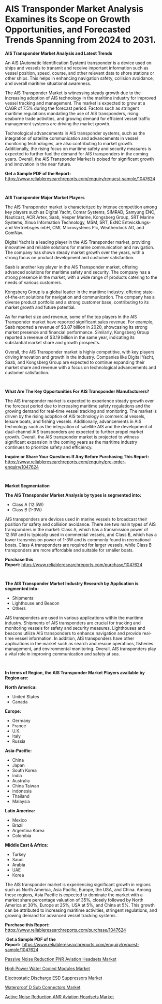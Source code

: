 <p><h1>AIS Transponder Market Analysis Examines its Scope on Growth Opportunities, and Forecasted Trends Spanning from 2024 to 2031.</h1></p><p><strong>AIS Transponder Market Analysis and Latest Trends</strong></p>
<p><p>An AIS (Automatic Identification System) transponder is a device used on ships and vessels to transmit and receive important information such as vessel position, speed, course, and other relevant data to shore stations or other ships. This helps in enhancing navigation safety, collision avoidance, and overall maritime situational awareness.</p><p>The AIS Transponder Market is witnessing steady growth due to the increasing adoption of AIS technology in the maritime industry for improved vessel tracking and management. The market is expected to grow at a CAGR of 7.5% during the forecast period. Factors such as stringent maritime regulations mandating the use of AIS transponders, rising seaborne trade activities, and growing demand for efficient vessel traffic management systems are driving the market growth.</p><p>Technological advancements in AIS transponder systems, such as the integration of satellite communication and advancements in vessel monitoring technologies, are also contributing to market growth. Additionally, the rising focus on maritime safety and security measures is expected to further fuel the demand for AIS transponders in the coming years. Overall, the AIS Transponder Market is poised for significant growth and innovation in the near future.</p></p>
<p><strong>Get a Sample PDF of the Report:&nbsp;</strong> <a href="https://www.reliableresearchreports.com/enquiry/request-sample/1047624">https://www.reliableresearchreports.com/enquiry/request-sample/1047624</a></p>
<p>&nbsp;</p>
<p><strong>AIS Transponder Major Market Players</strong></p>
<p><p>The AIS Transponder market is characterized by intense competition among key players such as Digital Yacht, Comar Systems, SIMRAD, Samyung ENC, Nauticast, ACR Artex, Saab, Vesper Marine, Kongsberg Group, SRT Marine Systems, Xinuo Information Technology, MSM, SRT, ExNC Entwicklungs-and Vertriebsges.mbH, CML Microsystems Plc, Weatherdock AG, and ComNav.</p><p>Digital Yacht is a leading player in the AIS Transponder market, providing innovative and reliable solutions for marine communication and navigation. The company has shown steady market growth over the years, with a strong focus on product development and customer satisfaction.</p><p>Saab is another key player in the AIS Transponder market, offering advanced solutions for maritime safety and security. The company has a strong presence in the market, with a wide range of products catering to the needs of various customers.</p><p>Kongsberg Group is a global leader in the maritime industry, offering state-of-the-art solutions for navigation and communication. The company has a diverse product portfolio and a strong customer base, contributing to its market growth and future potential.</p><p>As for market size and revenue, some of the top players in the AIS Transponder market have reported significant sales revenue. For example, Saab reported a revenue of $3.87 billion in 2020, showcasing its strong market presence and financial performance. Similarly, Kongsberg Group reported a revenue of $3.19 billion in the same year, indicating its substantial market share and growth prospects.</p><p>Overall, the AIS Transponder market is highly competitive, with key players driving innovation and growth in the industry. Companies like Digital Yacht, Saab, and Kongsberg Group are expected to continue expanding their market share and revenue with a focus on technological advancements and customer satisfaction.</p></p>
<p>&nbsp;</p>
<p><strong>What Are The Key Opportunities For AIS Transponder Manufacturers?</strong></p>
<p><p>The AIS transponder market is expected to experience steady growth over the forecast period due to increasing maritime safety regulations and the growing demand for real-time vessel tracking and monitoring. The market is driven by the rising adoption of AIS technology in commercial vessels, leisure boats, and fishing vessels. Additionally, advancements in AIS technology such as the integration of satellite AIS and the development of dual-channel AIS transponders are expected to further propel market growth. Overall, the AIS transponder market is projected to witness significant expansion in the coming years as the maritime industry continues to prioritize safety and efficiency.</p></p>
<p><strong>Inquire or Share Your Questions If Any Before Purchasing This Report:</strong> <a href="https://www.reliableresearchreports.com/enquiry/pre-order-enquiry/1047624">https://www.reliableresearchreports.com/enquiry/pre-order-enquiry/1047624</a></p>
<p>&nbsp;</p>
<p><strong>Market Segmentation</strong></p>
<p><strong>The AIS Transponder Market Analysis by types is segmented into:</strong></p>
<p><ul><li>Class A (12.5W)</li><li>Class B (1-3W)</li></ul></p>
<p><p>AIS transponders are devices used in marine vessels to broadcast their position for safety and collision avoidance. There are two main types of AIS transponders in the market: Class A, which has a transmission power of 12.5W and is typically used in commercial vessels, and Class B, which has a lower transmission power of 1-3W and is commonly found in recreational boats. Class A transponders are required for larger vessels, while Class B transponders are more affordable and suitable for smaller boats.</p></p>
<p><strong>Purchase this Report:&nbsp;</strong><a href="https://www.reliableresearchreports.com/purchase/1047624">https://www.reliableresearchreports.com/purchase/1047624</a></p>
<p>&nbsp;</p>
<p><strong>The AIS Transponder Market Industry Research by Application is segmented into:</strong></p>
<p><ul><li>Shipments</li><li>Lighthouse and Beacon</li><li>Others</li></ul></p>
<p><p>AIS transponders are used in various applications within the maritime industry. Shipments of AIS transponders are crucial for tracking and monitoring vessels for safety and security measures. Lighthouses and beacons utilize AIS transponders to enhance navigation and provide real-time vessel information. In addition, AIS transponders have other applications in the market such as search and rescue operations, fisheries management, and environmental monitoring. Overall, AIS transponders play a vital role in improving communication and safety at sea.</p></p>
<p>&nbsp;</p>
<p><strong>In terms of Region, the AIS Transponder Market Players available by Region are:</strong></p>
<p>
    <p> <strong> North America: </strong>
        <ul>
            <li>United States</li>
            <li>Canada</li>
        </ul>
        </p> 
    <p> <strong> Europe: </strong>
        <ul>
            <li>Germany</li>
            <li>France</li>
            <li>U.K.</li>
            <li>Italy</li>
            <li>Russia</li>
        </ul>
        </p> 
    <p> <strong> Asia-Pacific: </strong>
        <ul>
            <li>China</li>
            <li>Japan</li>
            <li>South Korea</li>
            <li>India</li>
            <li>Australia</li>
            <li>China Taiwan</li>
            <li>Indonesia</li>
            <li>Thailand</li>
            <li>Malaysia</li>
        </ul>
        </p> 
    <p> <strong> Latin America: </strong>
        <ul>
            <li>Mexico</li>
            <li>Brazil</li>
            <li>Argentina Korea</li>
            <li>Colombia</li>
        </ul>
        </p> 
    <p> <strong> Middle East & Africa: </strong>
        <ul>
            <li>Turkey</li>
            <li>Saudi</li>
            <li>Arabia</li>
            <li>UAE</li>
            <li>Korea</li>
        </ul>
    </p>
    </p>
<p><p>The AIS transponder market is experiencing significant growth in regions such as North America, Asia Pacific, Europe, the USA, and China. Among these regions, Asia Pacific is expected to dominate the market with a market share percentage valuation of 35%, closely followed by North America at 30%, Europe at 25%, USA at 5%, and China at 5%. This growth can be attributed to increasing maritime activities, stringent regulations, and growing demand for advanced vessel tracking systems.</p></p>
<p><strong>Purchase this Report: </strong><a href="https://www.reliableresearchreports.com/purchase/1047624">https://www.reliableresearchreports.com/purchase/1047624</a></p>
<p>&nbsp;<strong>Get a Sample PDF of the Report:&nbsp;&nbsp;</strong><a href="https://www.reliableresearchreports.com/enquiry/request-sample/1047624">https://www.reliableresearchreports.com/enquiry/request-sample/1047624</a></p>
<p><strong></strong></p>
<p><p><a href="https://medium.com/@anibalstamm1912/passive-noise-reduction-pnr-aviation-headsets-market-insight-market-trends-growth-forecasted-1194c369f61a">Passive Noise Reduction PNR Aviation Headsets Market</a></p><p><a href="https://medium.com/@emilywest91/high-power-water-cooled-modules-market-trends-forecast-and-competitive-analysis-to-2031-4b3e33ad6241">High Power Water Cooled Modules Market</a></p><p><a href="https://medium.com/@terrellconn/electrostatic-discharge-esd-suppressors-market-comprehensive-assessment-by-type-application-and-946ec6fd1878">Electrostatic Discharge ESD Suppressors Market</a></p><p><a href="https://medium.com/@terrellconn/waterproof-d-sub-connectors-market-analysis-its-cagr-market-segmentation-and-global-industry-6c7b33f5f92c">Waterproof D Sub Connectors Market</a></p><p><a href="https://medium.com/@anibalstamm1912/active-noise-reduction-anr-aviation-headsets-market-comprehensive-assessment-by-type-application-5b0d0ad51dd2">Active Noise Reduction ANR Aviation Headsets Market</a></p></p>